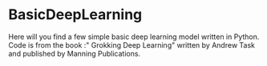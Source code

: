 # BasicDeepLearning
Here will you find a few simple basic deep learning model written in Python. 
Code is from the book :" Grokking Deep Learning" written by Andrew Task and published by Manning Publications.
